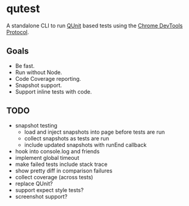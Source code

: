 # qutest

A standalone CLI to run [QUnit](QUnit) based tests using the
[Chrome DevTools Protocol](ChromeDP).

## Goals

- Be fast.
- Run without Node.
- Code Coverage reporting.
- Snapshot support.
- Support inline tests with code.

## TODO

- snapshot testing
  - load and inject snapshots into page before tests are run
  - collect snapshots as tests are run
  - include updated snapshots with runEnd callback
- hook into console.log and friends
- implement global timeout
- make failed tests include stack trace
- show pretty diff in comparison failures
- collect coverage (across tests)
- replace QUnit?
- support expect style tests?
- screenshot support?

[qunit]: https://qunitjs.com/
[chromedp]: https://chromedevtools.github.io/devtools-protocol/
